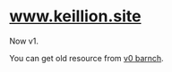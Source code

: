 # www.keillion.site

Now v1.

You can get old resource from [v0 barnch](https://github.com/Keillion/www.keillion.site/tree/v0). 
